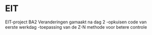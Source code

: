 # EIT
EIT-project BA2
Veranderingen gamaakt na dag 2
-opkuisen code van eerste werkdag
-toepassing van de Z-N methode voor betere controle
